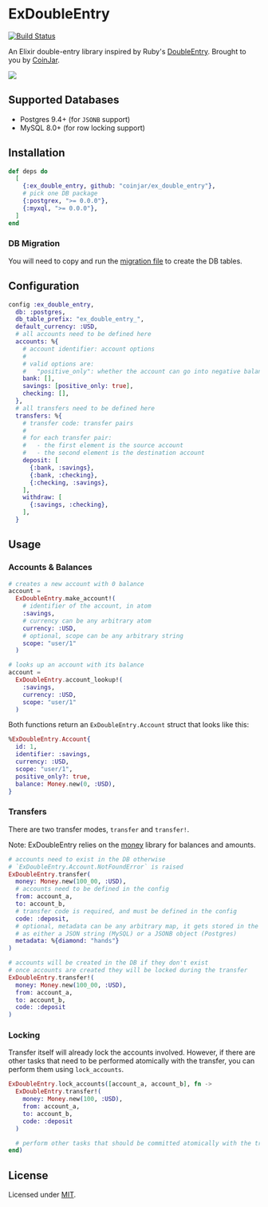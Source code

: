 # ExDoubleEntry

[![Build Status](https://github.com/coinjar/ex_double_entry/actions/workflows/ci.yml/badge.svg)](https://github.com/coinjar/ex_double_entry/actions)

An Elixir double-entry library inspired by Ruby's [DoubleEntry](https://github.com/envato/double_entry). Brought to you by [CoinJar](https://coinjar.com).

![](https://i.imgur.com/QqrlYZ9.png)

## Supported Databases

- Postgres 9.4+ (for `JSONB` support)
- MySQL 8.0+ (for row locking support)

## Installation

```elixir
def deps do
  [
    {:ex_double_entry, github: "coinjar/ex_double_entry"},
    # pick one DB package
    {:postgrex, ">= 0.0.0"},
    {:myxql, ">= 0.0.0"},
  ]
end
```

### DB Migration

You will need to copy and run the [migration file](priv/repo/migrations/001_ex_double_entry_tables.exs) to create the DB tables.

## Configuration

```elixir
config :ex_double_entry,
  db: :postgres,
  db_table_prefix: "ex_double_entry_",
  default_currency: :USD,
  # all accounts need to be defined here
  accounts: %{
    # account identifier: account options
    #
    # valid options are:
    #   "positive_only": whether the account can go into negative balance
    bank: [],
    savings: [positive_only: true],
    checking: [],
  },
  # all transfers need to be defined here
  transfers: %{
    # transfer code: transfer pairs
    #
    # for each transfer pair:
    #   - the first element is the source account
    #   - the second element is the destination account
    deposit: [
      {:bank, :savings},
      {:bank, :checking},
      {:checking, :savings},
    ],
    withdraw: [
      {:savings, :checking},
    ],
  }
```

## Usage

### Accounts & Balances

```elixir
# creates a new account with 0 balance
account =
  ExDoubleEntry.make_account!(
    # identifier of the account, in atom
    :savings,
    # currency can be any arbitrary atom
    currency: :USD,
    # optional, scope can be any arbitrary string
    scope: "user/1"
  )

# looks up an account with its balance
account =
  ExDoubleEntry.account_lookup!(
    :savings,
    currency: :USD,
    scope: "user/1"
  )
```

Both functions return an `ExDoubleEntry.Account` struct that looks like this:

```elixir
%ExDoubleEntry.Account{
  id: 1,
  identifier: :savings,
  currency: :USD,
  scope: "user/1",
  positive_only?: true,
  balance: Money.new(0, :USD),
}
```

### Transfers

There are two transfer modes, `transfer` and `transfer!`.

Note: ExDoubleEntry relies on the [money](https://github.com/elixirmoney/money)
library for balances and amounts.

```elixir
# accounts need to exist in the DB otherwise
# `ExDoubleEntry.Account.NotFoundError` is raised
ExDoubleEntry.transfer(
  money: Money.new(100_00, :USD),
  # accounts need to be defined in the config
  from: account_a,
  to: account_b,
  # transfer code is required, and must be defined in the config
  code: :deposit,
  # optional, metadata can be any arbitrary map, it gets stored in the DB
  # as either a JSON string (MySQL) or a JSONB object (Postgres)
  metadata: %{diamond: "hands"}
)

# accounts will be created in the DB if they don't exist
# once accounts are created they will be locked during the transfer
ExDoubleEntry.transfer!(
  money: Money.new(100_00, :USD),
  from: account_a,
  to: account_b,
  code: :deposit
)
```

### Locking

Transfer itself will already lock the accounts involved. However, if there are
other tasks that need to be performed atomically with the transfer, you can
perform them using `lock_accounts`.

```elixir
ExDoubleEntry.lock_accounts([account_a, account_b], fn ->
  ExDoubleEntry.transfer!(
    money: Money.new(100, :USD),
    from: account_a,
    to: account_b,
    code: :deposit
  )

  # perform other tasks that should be committed atomically with the transfer
end)
```

## License

Licensed under [MIT](LICENSE.md).

